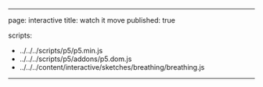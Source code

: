
---
page: interactive
title: watch it move
published: true

scripts:
  - ../../../scripts/p5/p5.min.js
  - ../../../scripts/p5/addons/p5.dom.js
  - ../../../content/interactive/sketches/breathing/breathing.js
---

<div id="sketch" class="pl-5">
  <div id="breathing-holder">
  </div>
</div>
